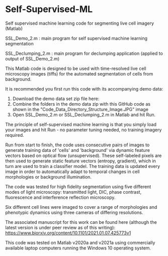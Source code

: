 # Self-Supervised-ML
Self supervised machine learning code for segmenting live cell imagery (Matlab)

SSL_Demo_2.m : main program for self supervised machine learning segmentation

SSL_Declumping_2.m : main program for declumping application (applied to output of SSL_Demo_2.m)

This Matlab code is designed to be used with time-resolved live cell microscopy images (tiffs) for the automated segmentation of cells from background. 

It is recommended you first run this code with its accompanying demo data:
1. Download the demo data set zip file here: 
2. Combine the folders in the demo data zip with this GitHub code as shown in the "Code_Data_Directory_Structure_Image.JPG" image
3. Open SSL_Demo_2.m or SSL_Declumping_2.m in Matlab and hit Run. 

The principle of self-supervised machine learning is that you simply load your images and hit Run - no parameter tuning needed, no training imagery required.  

Run from start to finish, the code uses consecutive pairs of images to generate training data of 'cells' and 'background' via dynamic feature vectors 
based on optical flow (unsupervised). These self-labeled pixels are then used to generate static feature vectors (entropy, gradient), 
which in turn are used to train a classifier model. The training data is updated every image in order to automatically adapt to temporal changes in cell morphologies
or background illumination.

The code was tested for high fidelity segmentation using five different modes of light microscopy: 
transmitted light, DIC, phase contrast, fluorescence and interference reflection microscopy.  

Six different cell lines were imaged to cover a range of morphologies and phenotypic dynamics using three cameras of differing resolutions.  

The associated manuscript for this work can be found here (although the latest version is under peer review as of this writing):
https://www.biorxiv.org/content/10.1101/2021.01.07.425773v1 

This code was tested on Matlab v2020a and v2021a using commercially available laptop computers running the Windows 10 operating system.
